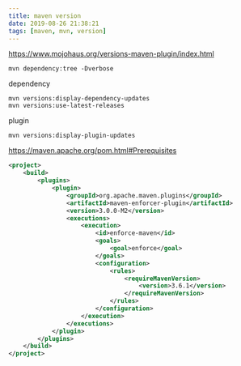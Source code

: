 ```yaml
---
title: maven version
date: 2019-08-26 21:38:21
tags: [maven, mvn, version]
---
```


<https://www.mojohaus.org/versions-maven-plugin/index.html>

<!--more-->

```shell
mvn dependency:tree -Dverbose
```

dependency

```shell
mvn versions:display-dependency-updates
mvn versions:use-latest-releases
```

plugin

```shell
mvn versions:display-plugin-updates
```

<https://maven.apache.org/pom.html#Prerequisites>

```xml
<project>
    <build>
        <plugins>
            <plugin>
                <groupId>org.apache.maven.plugins</groupId>
                <artifactId>maven-enforcer-plugin</artifactId>
                <version>3.0.0-M2</version>
                <executions>
                    <execution>
                        <id>enforce-maven</id>
                        <goals>
                            <goal>enforce</goal>
                        </goals>
                        <configuration>
                            <rules>
                                <requireMavenVersion>
                                    <version>3.6.1</version>
                                </requireMavenVersion>
                            </rules>
                        </configuration>
                    </execution>
                </executions>
            </plugin>
        </plugins>
    </build>
</project>
```
